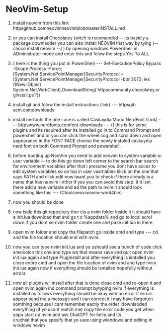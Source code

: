 # NeoVim-Setup

1. install neovim from this link httpsgithub.comneovimneovimblobmasterINSTALL.md
2. or you can install Chocolatey (witch is recomanded -- its basicly a package downlaoder you can also install NEOVIM that way by tying (-- choco install neovim --) ) by opening windows PowerShell in ADministrator mode and enter this and folow the steps Yes To ALL
3.  ( here is the thing you put in PowerShel) --- Set-ExecutionPolicy Bypass -Scope Process -Force; [System.Net.ServicePointManager]SecurityProtocol = [System.Net.ServicePointManager]SecurityProtocol -bor 3072; iex ((New-Object System.Net.WebClient).DownloadString('httpscommunity.chocolatey.orginstall.ps1'))
4. install git and folow the install instructions (link) --- httpsgit-scm.comdownloads
5. install nerfonts the one i use is called Caskaydia Mono NerdFont (Link) --- httpswww.nerdfonts.comfont-downloads --- (( this is for some plugins and its recuired after its installed go in to Command Prompt and powershell and or you can click the wheel cog
   and scrol down and open appearance in the FONT FACE choose the newly instaled caskaydia nerd font on both Command Prompt and powershell.
6. before booting up NeoVim you need to add neovim to system variable or user variable -- to do this go down left corner to the search bar search for
   environment variables after that i presume you dont have acces to edit system variables so on top in user vasrtiables klick on the one that says PATH and click edit now iwant you to check if there already is a name that has neovim i nther if yes you can
   avoid this step. if it isnt there add a new variable and ad the path to nvim it should look something like this --- (Ctoolsneovimnvim-win64bin)
7. now you should be done
8. now iside this git repository ther eis a nvim folder inside it it should have a init.lua download that and go t o %appdata% and go to local scrol down if you dont se nvim folder create one and pase init.lua in there
9. open nvim folder and copy the filepatch go inside cmd and type --- cd and the file location should end with nvim.
10. now you can type nvim init.lua and yo ushould see a bunch of code click smeicolon this one  and type wq that  means save and quit open nvim init.lua again and type PlugInstall and after everything is isntalled you close entire cmd
    and open the file location of nvim and and type nvim init.lua again now if everything should be isntalled hopefully without errors 



11. now all plugins wil install after that is done close cmd and re-open it and open nvim again ind command prompt bytyping nvim if everything is installed as follows everything should be okay with no error
   if errors appear send me a message and i can correct it i may have forgotten somthing because i cant remember eactly the order idownlaoded everything (if yo ucant reatch me) copy the error code you get when yopu start up nvim and ask ChatGPT for helip and its    
   cruchial that you spesify that yo uare using wiondows and editing in windows nevim
